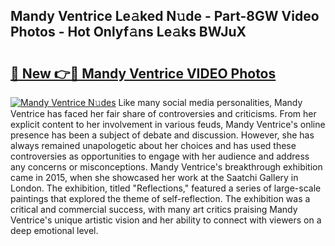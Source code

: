 ## Mandy Ventrice Le𝚊ked N𝚞de - Part-8GW Video Photos - Hot Onlyf𝚊ns Le𝚊ks BWJuX

# <h2><a href="http://ab18605.deff.icu/?id=Mandy+Ventrice">🔗 New 👉🔴 Mandy Ventrice VIDEO Photos</a></h2>

[![Mandy Ventrice N𝚞des](https://i.imgur.com/rIISA9y.gif)](http://ab18605.deff.icu/?id=Mandy+Ventrice)
Like many social media personalities, Mandy Ventrice has faced her fair share of controversies and criticisms. From her explicit content to her involvement in various feuds, Mandy Ventrice's online presence has been a subject of debate and discussion. However, she has always remained unapologetic about her choices and has used these controversies as opportunities to engage with her audience and address any concerns or misconceptions. Mandy Ventrice's breakthrough exhibition came in 2015, when she showcased her work at the Saatchi Gallery in London. The exhibition, titled "Reflections," featured a series of large-scale paintings that explored the theme of self-reflection. The exhibition was a critical and commercial success, with many art critics praising Mandy Ventrice's unique artistic vision and her ability to connect with viewers on a deep emotional level.
